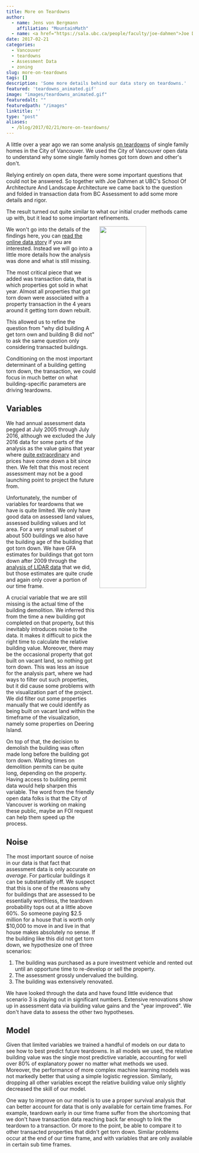 ```yaml
---
title: More on Teardowns
author: 
  - name: Jens von Bergmann
    affiliation: "MountainMath"
  - name: <a href="https://sala.ubc.ca/people/faculty/joe-dahmen">Joe Dahmen</a>
date: 2017-02-21
categories:
  - Vancouver
  - teardowns
  - Assessment Data
  - zoning
slug: more-on-teardowns
tags: []
description: 'Some more details behind our data story on teardowns.'
featured: 'teardowns_animated.gif'
image: "images/teardowns_animated.gif"
featuredalt: ""
featuredpath: "/images"
linktitle: ''
type: "post"
aliases:
  - /blog/2017/02/21/more-on-teardowns/
---
```





A little over a year ago we ran some analysis
[on teardowns](http://doodles.mountainmath.ca/blog/2016/01/18/redevelopment/)
of single family homes in the City of Vancouver. We used the City of Vancouver
open data to understand why some single family homes got torn down and other's don't.

Relying entirely on open data, there were some important questions that could not
be answered. So together with Joe Dahmen at UBC's School Of Architecture And Landscape Architecture
we came back to the question
and folded in transaction data from BC Assessment to add some more details and rigor.

The result turned out quite similar to what our initial cruder methods came
up with, but it lead to some important refinements.

<a href="https://mountainmath.ca/teardowns"><img src="images/teardowns_animated.gif" style="width:50%;float:right;margin-left:10px;"></a>
We won't go into the details of the findings here, you can
<a href="https://mountainmath.ca/teardowns" target="_blank" class='btn btn-default'>read the online data story</a>
if you are interested. Instead we will go into a little more details how
the analysis was done and what is still missing.

<!-- more -->

The most critical piece that we added was transaction data, that is
which properties got sold in what year. Almost all properties that got
torn down were associated with a property transaction in the 4 years
around it getting torn down rebuilt.

This allowed us to refine the question from "why did building A get torn
own and building B did not" to ask the same question only considering
transacted buildings.

Conditioning on the most important determinant of a building getting torn down,
the transaction, we could focus in much better on what building-specific
parameters are driving teardowns.


## Variables
We had annual assessment data pegged at July 2005 through July 2016, although
we excluded the July 2016 data for some parts of the analysis as the value
gains that year where
[quite extraordinary](http://doodles.mountainmath.ca/blog/2017/01/16/2017-assessment-data/)
and prices have come down
a bit since then. We felt that this most recent assessment may not be a good
launching point to project the future from.

Unfortunately, the number of variables for teardowns that we have is
quite limited. We only have good data on assessed land values, assessed
building values and lot area. For a very small subset of about 500 buildings
we also have the building age of the building that got torn down. We have
GFA estimates for buildings that got torn down after 2009 through the
[analysis of LIDAR data](http://doodles.mountainmath.ca/blog/2016/03/05/physical-sfh-form-over-time/)
that we did, but those estimates are quite crude and again only cover a portion of our
time frame.

A crucial variable that we are still missing is the actual time of the building
demolition. We inferred this from the time a new building got completed on that
property, but this inevitably introduces noise to the data. It makes it
difficult to pick the right time to calculate the relative building value. Moreover,
there may be the occasional property that got built on vacant land, so nothing got torn down.
This was less an issue for the analysis part, where we had ways to filter out such properties,
but it did cause some problems with the visualization part of the project. We did filter out
some properties manually that we could identify as being built on vacant land within
the timeframe of the visualization, namely some properties on Deering Island.

On top of that, the decision to demolish the building was often made long
before the building got torn down. Waiting times on demolition permits can be quite long, depending
on the property. Having access to building permit data would help sharpen
this variable. The word from the friendly open data folks is that the
City of Vancouver is working on making these public, maybe an FOI request
can help them speed up the process.

## Noise
The most important source of noise in our data is that fact that assessment
data is only accurate *on average*. For particular buildings it can be substantially
off. We suspect that this is one of the reasons why for
buildings that are assessed to be essentially worthless,
the teardown probability tops out at a little above 60%. So someone
paying $2.5 million for a house that is worth only $10,000 to move in and live
in that house makes absolutely no sense. If the building like this did not get torn down,
we hypothesize one of three scenarios:

1. The building was purchased as a pure investment vehicle and rented out
until an opportune time to re-develop or sell the property.
2. The assessment grossly undervalued the building.
3. The building was extensively renovated.

We have looked through the data and have found little evidence that scenario 3 is
playing out in significant numbers. Extensive renovations show up in assessment
data via building value gains and the "year improved". We don't have
data to assess the other two hypotheses.


## Model
Given that limited variables we trained a handful of models on our data to see
how to best predict future teardowns. In all models we used, the relative
building value was the single most predictive variable, accounting for well over
80% of explanatory power no matter what methods we used. Moreover, the
performance of more complex machine learning models was not markedly better
that using a simple logistic regression. Similarly, dropping all other variables
except the relative building value only slightly decreased the skill of our
model.

One way to improve on our model is to use a proper survival analysis that
can better account for data that is only available for certain time frames.
For example, teardown early in our time frame suffer from the shortcoming that
we don't have transaction data reaching back far enough to link the teardown
to a transaction. Or more to the point, be able to compare it to other
transacted properties that didn't get torn down. Similar problems occur
at the end of our time frame, and with variables that are only available
in certain sub time frames.


<script>
function resetImages(){
  var a=$('img');
  for (i=0;i<a.length;i++) {
        var img=$(a[i]);
        imgsrc = img.attr('src');
        if (imgsrc.slice(imgsrc.length-4)=='.gif') {
            img.attr('src', '');
            img.attr('src', imgsrc);
        }
    };
    setTimeout(function(){
        resetImages();
    },25000);
}
setTimeout(function(){
    resetImages();
},25000);
</script>
